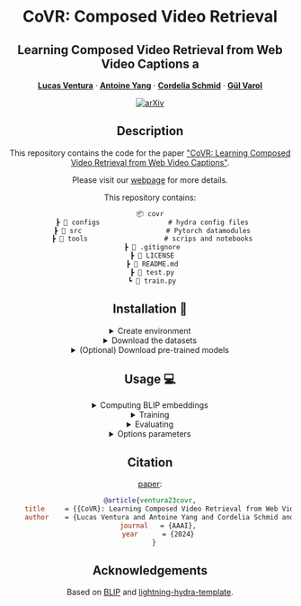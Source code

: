 <div align="center">

# CoVR: Composed Video Retrieval
## Learning Composed Video Retrieval from Web Video Captions a

<a href="http://lucasventura.com/"><strong>Lucas Ventura</strong></a>
·
<a href="https://antoyang.github.io/"><strong>Antoine Yang</strong></a>
·
<a href="https://www.di.ens.fr/willow/people_webpages/cordelia/"><strong>Cordelia Schmid</strong></a>
·
<a href="https://imagine.enpc.fr/~varolg"><strong>G&#252;l Varol</strong></a>

[![arXiv](https://img.shields.io/badge/arXiv-CoVR-9065CA.svg?logo=arXiv)](https://arxiv.org/abs/2308.14746)

## Description
This repository contains the code for the paper ["CoVR: Learning Composed Video Retrieval from Web Video Captions"](https://arxiv.org/abs/2308.14746).

Please visit our [webpage](http://imagine.enpc.fr/~ventural/covr) for more details.

This repository contains: 

```markdown
📦 covr
 ┣ 📂 configs                 # hydra config files
 ┣ 📂 src                     # Pytorch datamodules
 ┣ 📂 tools                   # scrips and notebooks
 ┣ 📜 .gitignore
 ┣ 📜 LICENSE
 ┣ 📜 README.md
 ┣ 📜 test.py
 ┗ 📜 train.py

 ```

## Installation :construction_worker:

<details><summary>Create environment</summary>
&emsp; 

```bash
conda create --name covr
conda activate covr
```

Install the following packages inside the conda environment:

```bash
python -m pip install pytorch_lightning --upgrade
python -m pip install hydra-core --upgrade
python -m pip install lightning
python -m pip install einops
python -m pip install pandas
python -m pip install opencv-python
python -m pip install timm
python -m pip install fairscale
python -m pip install tabulate
python -m pip install transformers
```

The code was tested on Python 3.8 and PyTorch 2.0.

</details>

<details><summary>Download the datasets</summary>

### WebVid-CoVR
To use the WebVid-CoVR dataset, you will have to download the WebVid videos and the WebVid-CoVR annotations.

To download the annotations, run:
```bash
bash tools/scripts/download_annotation.sh covr
```

To download the videos, install [`mpi4py`](https://mpi4py.readthedocs.io/en/latest/install.html#) and run:
```bash
python tools/scripts/download_covr.py <split>
```

### CIRR
To use the CIRR dataset, you will have to download the CIRR images and the CIRR annotations.

To download the annotations, run:
```bash
bash tools/scripts/download_annotation.sh cirr
```

To download the images, follow the instructions in the [CIRR repository](https://github.com/lil-lab/nlvr/tree/master/nlvr2#direct-image-download). The default folder structure is the following:

```markdown
📦 CoVR
 ┣ 📂 datasets  
 ┃ ┣ 📂 CIRR
 ┃ ┃ ┣ 📂 images
 ┃ ┃ ┃ ┣ 📂 train
 ┃ ┃ ┃ ┣ 📂 dev
 ┃ ┃ ┃ ┗ 📂 test1
```

### FashionIQ
To use the FashionIQ dataset, you will have to download the FashionIQ images and the FashionIQ annotations.

To download the annotations, run:
```bash
bash tools/scripts/download_annotation.sh fiq
```

To download the images, the urls are in the [FashionIQ repository](https://github.com/hongwang600/fashion-iq-metadata/tree/master/image_url). You can use the [this script](https://github.com/yanbeic/VAL/blob/master/download_fashion_iq.py) to download the images. Some missing images can also be found [here](https://github.com/XiaoxiaoGuo/fashion-iq/issues/18). All the images should be placed in the same folder (``datasets/fashion-iq/images``).

</details>


<details><summary>(Optional) Download pre-trained models</summary>

To download the checkpoints, run:
```bash
bash tools/scripts/download_pretrained_models.sh
```

</details>


## Usage :computer:
<details><summary>Computing BLIP embeddings</summary>
&emsp; 

Before training, you will need to compute the BLIP embeddings for the videos/images. To do so, run:
```bash
python tools/embs/save_blip_embs_vids.py # This will compute the embeddings for the WebVid-CoVR videos.
python tools/embs/save_blip_embs_imgs.py # This will compute the embeddings for the CIRR or FashionIQ images.
```

&emsp; 
</details>


<details><summary>Training</summary>
&emsp; 

The command to launch a training experiment is the folowing:
```bash
python train.py [OPTIONS]
```
The parsing is done by using the powerful [Hydra](https://github.com/facebookresearch/hydra) library. You can override anything in the configuration by passing arguments like ``foo=value`` or ``foo.bar=value``.

&emsp; 
</details>

<details><summary>Evaluating</summary>
&emsp; 

The command to evaluate is the folowing:
```bash
python test.py test=<test> [OPTIONS]
```
&emsp; 
</details>

<details><summary>Options parameters</summary>

#### Datasets:
- ``data=webvid-covr``: WebVid-CoVR datasets.
- ``data=cirr``: CIRR dataset.
- ``data=fashioniq-split``: FashionIQ dataset, change ``split`` to ``dress``, ``shirt`` or ``toptee``.

#### Tests:
- ``test=all``: Test on WebVid-CoVR, CIRR and all three Fashion-IQ test sets.
- ``test=webvid-covr``: Test on WebVid-CoVR.
- ``test=cirr``: Test on CIRR.
- ``test=fashioniq``: Test on all three Fashion-IQ test sets (``dress``, ``shirt`` and ``toptee``).

#### Checkpoints:
- ``model/ckpt=blip-l-coco``: Default checkpoint for BLIP-L finetuned on COCO.
- ``model/ckpt=webvid-covr``: Default checkpoint for CoVR finetuned on WebVid-CoVR.

#### Training
- ``trainer=gpu``: training with CUDA, change ``devices`` to the number of GPUs you want to use.
- ``trainer=ddp``: training with Distributed Data Parallel (DDP), change ``devices`` and ``num_nodes`` to the number of GPUs and number of nodes you want to use.
- ``trainer=cpu``: training on the CPU (not recommended).

#### Logging
- ``trainer/logger=csv``: log the results in a csv file. Very basic functionality.
- ``trainer/logger=wandb``: log the results in [wandb](https://wandb.ai/). This requires to install ``wandb`` and to set up your wandb account. This is what we used to log our experiments.
- ``trainer/logger=<other>``: Other loggers (not tested).

#### Machine
- ``machine=server``: You can change the default path to the dataset folder and the batch size. You can create your own machine configuration by adding a new file in ``configs/machine``.

#### Experiment
There are many pre-defined experiments from the paper in ``configs/experiments``. Simply add ``experiment=<experiment>`` to the command line to use them. 

&emsp; 

</details>

## Citation
[paper](https://arxiv.org/abs/2308.14746):

```bibtex
@article{ventura23covr,
    title     = {{CoVR}: Learning Composed Video Retrieval from Web Video Captions},
    author    = {Lucas Ventura and Antoine Yang and Cordelia Schmid and G{\"u}l Varol},
    journal   = {AAAI},
    year      = {2024}
  }
```

## Acknowledgements
Based on [BLIP](https://github.com/salesforce/BLIP/) and [lightning-hydra-template](https://github.com/ashleve/lightning-hydra-template/tree/main).

